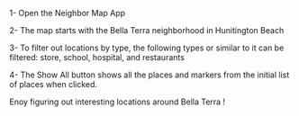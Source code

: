 1- Open the Neighbor Map App

2- The map starts with the Bella Terra neighborhood in Hunitington Beach

3- To filter out locations by type, the following types or similar to it can be filtered: 
store, school, hospital, and restaurants

4- The Show All button shows all the places and markers from the initial list of places when clicked.

Enoy figuring out interesting locations around Bella Terra !
